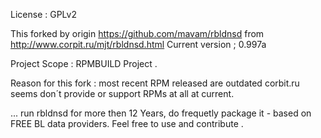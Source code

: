 License : GPLv2

This forked by origin https://github.com/mavam/rbldnsd from http://www.corpit.ru/mjt/rbldnsd.html
Current version ; 0.997a

Project Scope : RPMBUILD Project .


Reason for this fork : most recent RPM released  are outdated 
corbit.ru seems don´t provide or support RPMs at all at current.


...  run rbldnsd for more then 12 Years, do frequetly package it - based on FREE BL data providers. 
Feel free to use and contribute .
